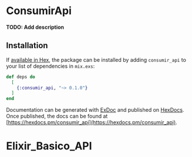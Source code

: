 # ConsumirApi

**TODO: Add description**

## Installation

If [available in Hex](https://hex.pm/docs/publish), the package can be installed
by adding `consumir_api` to your list of dependencies in `mix.exs`:

```elixir
def deps do
  [
    {:consumir_api, "~> 0.1.0"}
  ]
end
```

Documentation can be generated with [ExDoc](https://github.com/elixir-lang/ex_doc)
and published on [HexDocs](https://hexdocs.pm). Once published, the docs can
be found at [https://hexdocs.pm/consumir_api](https://hexdocs.pm/consumir_api).

# Elixir_Basico_API
